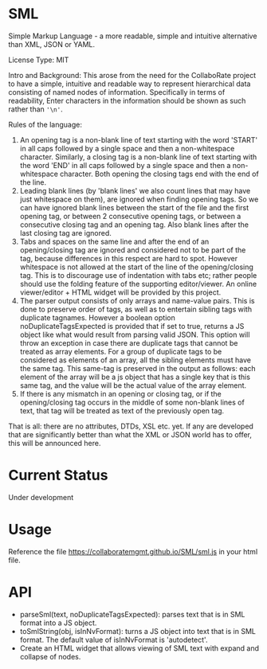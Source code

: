 
# SML
Simple Markup Language - a more readable, simple and intuitive alternative than XML, JSON or YAML.

License Type: MIT 

Intro and Background: This arose from the need for the CollaboRate project to have a simple, intuitive and readable way to represent hierarchical data consisting of named nodes of information. Specifically in terms of readability, Enter characters in the information should be shown as such rather than `'\n'`.

Rules of the language:
1. An opening tag is a non-blank line of text starting with the word 'START' in all caps followed by a single space and then a non-whitespace character. Similarly, a closing tag is a non-blank line of text starting with the word 'END' in all caps followed by a single space and then a non-whitespace character. Both opening the closing tags end with the end of the line.
2. Leading blank lines (by 'blank lines' we also count lines that may have just whitespace on them), are ignored when finding opening tags. So we can have ignored blank lines between the start of the file and the first opening tag, or between 2 consecutive opening tags, or between a consecutive closing tag and an opening tag. Also blank lines after the last closing tag are ignored.
3. Tabs and spaces on the same line and after the end of an opening/closing tag are ignored and considered not to be part of the tag, because differences in this respect are hard to spot. However whitespace is not allowed at the start of the line of the opening/closing tag. This is to discourage use of indentation with tabs etc; rather people should use the folding feature of the supporting editor/viewer. An online viewer/editor + HTML widget will be provided by this project.
4. The parser output consists of only arrays and name-value pairs. This is done to preserve order of tags, as well as  to entertain sibling tags with duplicate tagnames. However a boolean option noDuplicateTagsExpected is provided that if set to true, returns a JS object like what would result from parsing valid JSON. This option will throw an exception in case there are duplicate tags that cannot be treated as array elements. For a group of duplicate tags to be considered as elements of an array, all the sibling elements must have the same tag. This same-tag is preserved in the output as follows: each element of the array will be a js object that has a single key that is this same tag, and the value will be the actual value of the array element.
5. If there is any mismatch in an opening or closing tag, or if the opening/closing tag occurs in the middle of some non-blank lines of text, that tag will be treated as text of the previously open tag.
 
 That is all: there are no attributes, DTDs, XSL etc. yet. If any are developed that are significantly better than what the XML or JSON world has to offer, this will be announced here.

# Current Status
Under development

# Usage
Reference the file https://collaboratemgmt.github.io/SML/sml.js in your html file. 

# API
 - parseSml(text, noDuplicateTagsExpected): parses text that is in SML format into a JS object.
 - toSmlString(obj, isInNvFormat): turns a JS object into text that is in SML format. The default value of isInNvFormat is 'autodetect'.
 - Create an HTML widget that allows viewing of SML text with expand and collapse of nodes.
